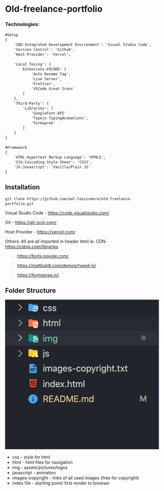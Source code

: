 # Old-freelance-portfolio 

### Technologies: 
```
#Setup 
{
    'IDE-Integrated Development Environment': 'Visual Studio Code',
    'Version Control': 'Github',
    'Host Provider': 'Vercel',

    'Local Tesing': {
        Extensions-VSCODE: [
            'Auto Rename Tag',
            'Live Server',
            'Prettier',
            'VSCode Great Icons'
        ] 
    },
    'Third-Party': {
        'Libraries': [
            'GoogleFont-API'
            'Typejs-TypingAnimations',
            'Formspree'
        ]
    }    
}

#Framework
{
    'HTML-Hypertext Markup Language': 'HTML5',
    'CSS-Cascading Style Sheet': 'CSS3',
    'JS-Javascript': 'Vanilla/Plain JS'
}
```

## Installation
```
git clone https://github.com/owl-lessismore/old-freelance-portfolio.git
```

Visual Studio Code - https://code.visualstudio.com/

Git - https://git-scm.com/

Host Provider - https://vercel.com/

Others:
All are all imported in header html ie: CDN-https://cdnjs.com/libraries

> https://fonts.google.com/

> https://mattboldt.com/demos/typed-js/

> https://formspree.io/

## Folder Structure
![folderStructure!](/img/folderStructure.png)

* css - style for html
* html - html files for navigation
* img - assets/pictures/logos
* javascript - animation
* images-copyright - links of all used images (free for copyright)
* index file - starting point/ first render to browser